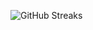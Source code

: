 ![GitHub Streaks](https://github-streaks-mqc9.onrender.com/streak/happilli/image?theme=midnight&cache_bust=1743585478&lang=ja)
